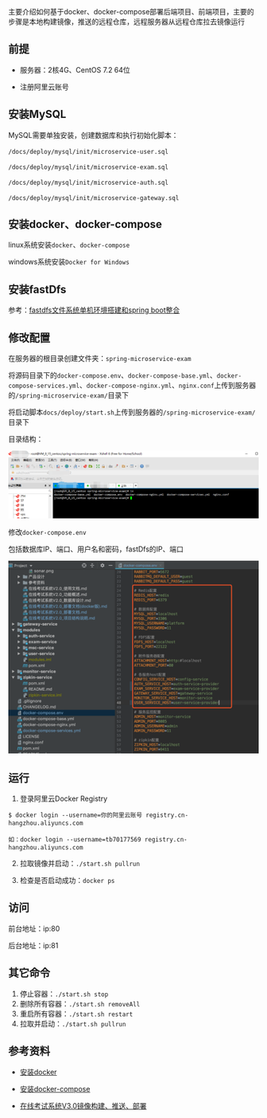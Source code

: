 主要介绍如何基于docker、docker-compose部署后端项目、前端项目，主要的步骤是本地构建镜像，推送的远程仓库，远程服务器从远程仓库拉去镜像运行

## 前提

- 服务器：2核4G、CentOS 7.2 64位

- 注册阿里云账号

## 安装MySQL

MySQL需要单独安装，创建数据库和执行初始化脚本：

`/docs/deploy/mysql/init/microservice-user.sql`

`/docs/deploy/mysql/init/microservice-exam.sql`

`/docs/deploy/mysql/init/microservice-auth.sql`

`/docs/deploy/mysql/init/microservice-gateway.sql`

## 安装docker、docker-compose

linux系统安装`docker`、`docker-compose`

windows系统安装`Docker for Windows`

## 安装fastDfs

参考：[fastdfs文件系统单机环境搭建和spring boot整合](https://blog.csdn.net/baidu_36415076/article/details/79505027)

## 修改配置

在服务器的根目录创建文件夹：`spring-microservice-exam`

将源码目录下的`docker-compose.env`、`docker-compose-base.yml`、`docker-compose-services.yml`、`docker-compose-nginx.yml`、`nginx.conf`上传到服务器的`/spring-microservice-exam/`目录下

将启动脚本`docs/deploy/start.sh`上传到服务器的`/spring-microservice-exam/`目录下

目录结构：

![image](images/deploy/docker_root.png)

修改`docker-compose.env`

包括数据库IP、端口、用户名和密码，fastDfs的IP、端口

![image](images/deploy/config_docker_env.png)

## 运行

1. 登录阿里云Docker Registry

```
$ docker login --username=你的阿里云账号 registry.cn-hangzhou.aliyuncs.com

如：docker login --username=tb70177569 registry.cn-hangzhou.aliyuncs.com
```

2. 拉取镜像并启动：`./start.sh pullrun`

3. 检查是否启动成功：`docker ps`

## 访问

前台地址：ip:80

后台地址：ip:81

## 其它命令

1. 停止容器：`./start.sh stop`
2. 删除所有容器：`./start.sh removeAll`
3. 重启所有容器：`./start.sh restart`
4. 拉取并启动：`./start.sh pullrun`

## 参考资料

- [安装docker](https://www.cnblogs.com/yufeng218/p/8370670.html)

- [安装docker-compose](https://www.jianshu.com/p/94760f35c98c)

- [在线考试系统V3.0镜像构建、推送、部署](http://ehedgehog.net/2019/04/22/%E5%9C%A8%E7%BA%BF%E8%80%83%E8%AF%95%E7%B3%BB%E7%BB%9FV2.0%E9%95%9C%E5%83%8F%E6%9E%84%E5%BB%BA%E3%80%81%E6%8E%A8%E9%80%81%E3%80%81%E9%83%A8%E7%BD%B2/)